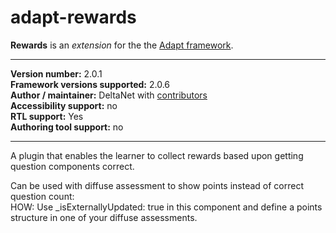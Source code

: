 adapt-rewards
=============

**Rewards** is an *extension* for the the [Adapt framework](https://github.com/adaptlearning/adapt_framework).   

----------------------------
**Version number:**  2.0.1   
**Framework versions supported:**  2.0.6    
**Author / maintainer:** DeltaNet with [contributors](https://github.com/deltanet/adapt-rewards/graphs/contributors)     
**Accessibility support:** no  
**RTL support:** Yes     
**Authoring tool support:** no

----------------------------

A plugin that enables the learner to collect rewards based upon getting question components correct.

Can be used with diffuse assessment to show points instead of correct question count:  
HOW: Use _isExternallyUpdated: true in this component and define a points structure in one of your diffuse assessments.
